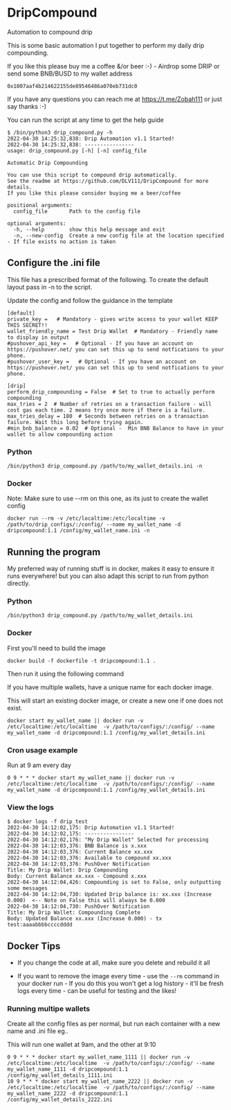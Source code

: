 # DripCompound
Automation to compound drip

This is some basic automation I put together to perform my daily drip compounding.

If you like this please buy me a coffee &/or beer :-) - Airdrop some DRIP or send some BNB/BUSD to my wallet address

`0x1007aaf4b214622155de89546486a070eb731dc0`

If you have any questions you can reach me at https://t.me/Zobah111 or just say thanks :-)

You can run the script at any time to get the help guide

```
$ /bin/python3 drip_compound.py -h
2022-04-30 14:25:32,838: Drip Automation v1.1 Started!
2022-04-30 14:25:32,838: ----------------
usage: drip_compound.py [-h] [-n] config_file

Automatic Drip Compounding

You can use this script to compound drip automatically.
See the readme at https://github.com/DLV111/DripCompound for more details.
If you like this please consider buying me a beer/coffee

positional arguments:
  config_file       Path to the config file

optional arguments:
  -h, --help        show this help message and exit
  -n, --new-config  Create a new config file at the location specified - If file exists no action is taken
```

## Configure the .ini file

This file has a prescribed format of the following. To create the default layout pass in -n to the script.

Update the config and follow the guidance in the template

```
[default]
private_key =   # Mandatory - gives write access to your wallet KEEP THIS SECRET!!
wallet_friendly_name = Test Drip Wallet  # Mandatory - Friendly name to display in output
#pushover_api_key =   # Optional - If you have an account on https://pushover.net/ you can set this up to send notfications to your phone.
#pushover_user_key =   # Optional - If you have an account on https://pushover.net/ you can set this up to send notfications to your phone.

[drip]
perform_drip_compounding = False  # Set to true to actually perform compounding
max_tries = 2  # Number of retries on a transaction failure - will cost gas each time. 2 means try once more if there is a failure.
max_tries_delay = 180  # Seconds between retries on a transaction failure. Wait this long before trying again.
#min_bnb_balance = 0.02  # Optional -  Min BNB Balance to have in your wallet to allow compounding action
```

### Python

```
/bin/python3 drip_compound.py /path/to/my_wallet_details.ini -n
```

### Docker

Note: Make sure to use --rm on this one, as its just to create the wallet config

```
docker run --rm -v /etc/localtime:/etc/localtime -v /path/to/drip_configs/:/config/ --name my_wallet_name -d dripcompound:1.1 /config/my_wallet_name.ini -n
```

## Running the program

My preferred way of running stuff is in docker, makes it easy to ensure it runs everywhere! but you can also adapt this script to run from python directly.

### Python

```
/bin/python3 drip_compound.py /path/to/my_wallet_details.ini
```

### Docker

First you'll need to build the image

```
docker build -f dockerfile -t dripcompound:1.1 .
```

Then run it using the following command

If you have multiple wallets, have a unique name for each docker image.

This will start an existing docker image, or create a new one if one does not exist.

```
docker start my_wallet_name || docker run -v /etc/localtime:/etc/localtime  -v /path/to/configs/:/config/ --name my_wallet_name -d dripcompound:1.1 /config/my_wallet_details.ini
```

### Cron usage example

Run at 9 am every day

```
0 9 * * * docker start my_wallet_name || docker run -v /etc/localtime:/etc/localtime  -v /path/to/configs/:/config/ --name my_wallet_name -d dripcompound:1.1 /config/my_wallet_details.ini
```

### View the logs

```
$ docker logs -f drip_test
2022-04-30 14:12:02,175: Drip Automation v1.1 Started!
2022-04-30 14:12:02,175: ----------------
2022-04-30 14:12:02,176: "My Drip Wallet" Selected for processing
2022-04-30 14:12:03,376: BNB Balance is x.xxx
2022-04-30 14:12:03,376: Current Balance xx.xxx
2022-04-30 14:12:03,376: Available to compound xx.xxx
2022-04-30 14:12:03,376: PushOver Notification
Title: My Drip Wallet: Drip Compounding
Body: Current Balance xx.xxx - Compound x.xxx
2022-04-30 14:12:04,426: Compounding is set to False, only outputting some messages
2022-04-30 14:12:04,730: Updated Drip balance is: xx.xxx (Increase 0.000)  <-- Note on False this will always be 0.000
2022-04-30 14:12:04,730: PushOver Notification
Title: My Drip Wallet: Compounding Complete
Body: Updated Balance xx.xxx (Increase 0.000) - tx test:aaaabbbbccccdddd
```

## Docker Tips

* If you change the code at all, make sure you delete and rebuild it all

* If you want to remove the image every time - use the ``--rm`` command in your docker run - If you do this you won't get a log history - it'll be fresh logs every time - can be useful for testing and the likes!

### Running multipe wallets

Create all the config files as per normal, but run each container with a new name and .ini file eg..

This will run one wallet at 9am, and the other at 9:10

```
0 9 * * * docker start my_wallet_name_1111 || docker run -v /etc/localtime:/etc/localtime  -v /path/to/configs/:/config/ --name my_wallet_name_1111 -d dripcompound:1.1 /config/my_wallet_details_1111.ini
10 9 * * * docker start my_wallet_name_2222 || docker run -v /etc/localtime:/etc/localtime  -v /path/to/configs/:/config/ --name my_wallet_name_2222 -d dripcompound:1.1 /config/my_wallet_details_2222.ini
```
